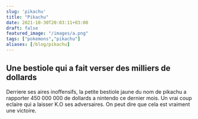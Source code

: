 ```yaml
---
slug: 'pikachu'
title: "Pikachu"
date: 2021-10-30T20:03:11+03:00
draft: false
featured_image: "/images/a.png"
tags: ["pokemons","pikachu"]
aliases: [/blog/pikachu]
---
```



## Une bestiole qui a fait verser des milliers de dollards

Derriere ses aires inoffensifs, la petite bestiole jaune du nom de pikachu a rapporter 450 000 000 de dollards a nintendo ce dernier mois.
Un vrai coup eclaire qui a laisser K.O ses adversaires.
On peut dire que cela est vraiment une victoire.
